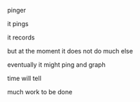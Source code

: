 pinger

it pings

it records

but at the moment it does not do much else

eventually it might ping and graph

time will tell

much work to be done
